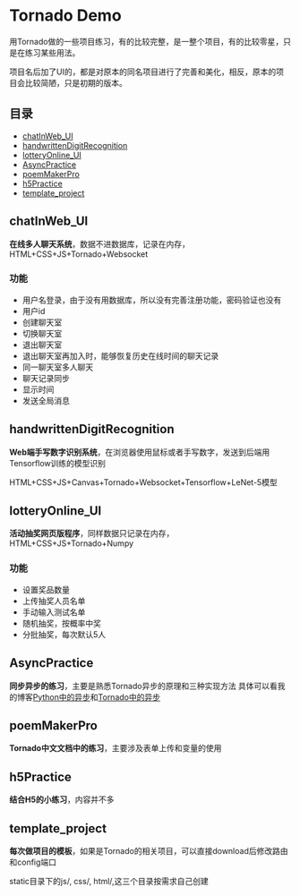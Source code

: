 # Tornado Demo
用Tornado做的一些项目练习，有的比较完整，是一整个项目，有的比较零星，只是在练习某些用法。

项目名后加了UI的，都是对原本的同名项目进行了完善和美化，相反，原本的项目会比较简陋，只是初期的版本。

## 目录
* [chatInWeb_UI](#chatInWeb_UI)
* [handwrittenDigitRecognition](#handwrittenDigitRecognition)
* [lotteryOnline_UI](#lotteryOnline_UI)
* [AsyncPractice](#AsyncPractice)
* [poemMakerPro](#poemMakerPro)
* [h5Practice](#h5Practice)
* [template_project](#template_project)

<a name="chatInWeb_UI"></a>
## chatInWeb_UI
**在线多人聊天系统**，数据不进数据库，记录在内存，HTML+CSS+JS+Tornado+Websocket

### 功能
- 用户名登录，由于没有用数据库，所以没有完善注册功能，密码验证也没有
- 用户id
- 创建聊天室
- 切换聊天室
- 退出聊天室
- 退出聊天室再加入时，能够恢复历史在线时间的聊天记录
- 同一聊天室多人聊天
- 聊天记录同步
- 显示时间
- 发送全局消息

<a name="handwrittenDigitRecognition"></a>
## handwrittenDigitRecognition
**Web端手写数字识别系统**，在浏览器使用鼠标或者手写数字，发送到后端用Tensorflow训练的模型识别

HTML+CSS+JS+Canvas+Tornado+Websocket+Tensorflow+LeNet-5模型

<a name="lotteryOnline_UI"></a>
## lotteryOnline_UI
**活动抽奖网页版程序**，同样数据只记录在内存，HTML+CSS+JS+Tornado+Numpy

### 功能
- 设置奖品数量
- 上传抽奖人员名单
- 手动输入测试名单
- 随机抽奖，按概率中奖
- 分批抽奖，每次默认5人

<a name="AsyncPractice"></a>
## AsyncPractice
**同步异步的练习**，主要是熟悉Tornado异步的原理和三种实现方法
具体可以看我的博客[Python中的异步](https://catchdream.me/2019/03/17/Python%E4%B8%AD%E7%9A%84%E5%BC%82%E6%AD%A5/)和[Tornado中的异步](https://catchdream.me/2019/03/17/Tornado%E4%B8%AD%E7%9A%84%E5%BC%82%E6%AD%A5/)

<a name="poemMakerPro"></a>
## poemMakerPro
**Tornado中文文档中的练习**，主要涉及表单上传和变量的使用

<a name="h5Practice"></a>
## h5Practice
**结合H5的小练习**，内容并不多

<a name="template_project"></a>
## template_project
**每次做项目的模板**，如果是Tornado的相关项目，可以直接download后修改路由和config端口

static目录下的js/, css/, html/,这三个目录按需求自己创建

